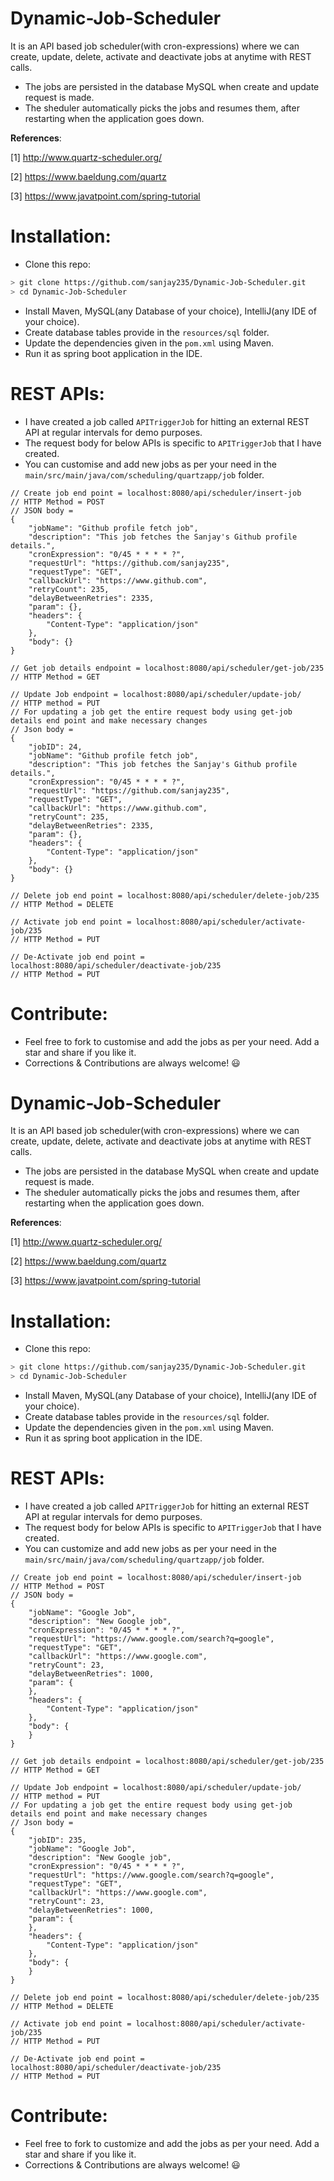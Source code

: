 # Dynamic-Job-Scheduler
It is an API based job scheduler(with cron-expressions) where we can create, update, delete, activate and deactivate jobs at anytime with REST calls.

* The jobs are persisted in the database MySQL when create and update request is made.
* The sheduler automatically picks the jobs and resumes them, after restarting when the application goes down.

**References**:

[1] http://www.quartz-scheduler.org/

[2] https://www.baeldung.com/quartz

[3] https://www.javatpoint.com/spring-tutorial

# Installation:
- Clone this repo:
```bash
> git clone https://github.com/sanjay235/Dynamic-Job-Scheduler.git
> cd Dynamic-Job-Scheduler
```
- Install Maven, MySQL(any Database of your choice), IntelliJ(any IDE of your choice).
- Create database tables provide in the `resources/sql` folder.
- Update the dependencies given in the `pom.xml` using Maven.
- Run it as spring boot application in the IDE.

# REST APIs:
* I have created a job called `APITriggerJob` for hitting an external REST API at regular intervals for demo purposes.
* The request body for below APIs is specific to `APITriggerJob` that I have created.
* You can customise and add new jobs as per your need in the `main/src/main/java/com/scheduling/quartzapp/job` folder.
```
// Create job end point = localhost:8080/api/scheduler/insert-job
// HTTP Method = POST
// JSON body =
{
    "jobName": "Github profile fetch job",
    "description": "This job fetches the Sanjay's Github profile details.",
    "cronExpression": "0/45 * * * * ?",
    "requestUrl": "https://github.com/sanjay235",
    "requestType": "GET",
    "callbackUrl": "https://www.github.com",
    "retryCount": 235,
    "delayBetweenRetries": 2335,
    "param": {},
    "headers": {
        "Content-Type": "application/json"
    },
    "body": {}
}

// Get job details endpoint = localhost:8080/api/scheduler/get-job/235
// HTTP Method = GET

// Update Job endpoint = localhost:8080/api/scheduler/update-job/
// HTTP method = PUT
// For updating a job get the entire request body using get-job details end point and make necessary changes
// Json body =
{
    "jobID": 24,
    "jobName": "Github profile fetch job",
    "description": "This job fetches the Sanjay's Github profile details.",
    "cronExpression": "0/45 * * * * ?",
    "requestUrl": "https://github.com/sanjay235",
    "requestType": "GET",
    "callbackUrl": "https://www.github.com",
    "retryCount": 235,
    "delayBetweenRetries": 2335,
    "param": {},
    "headers": {
        "Content-Type": "application/json"
    },
    "body": {}
}

// Delete job end point = localhost:8080/api/scheduler/delete-job/235
// HTTP Method = DELETE

// Activate job end point = localhost:8080/api/scheduler/activate-job/235
// HTTP Method = PUT

// De-Activate job end point = localhost:8080/api/scheduler/deactivate-job/235
// HTTP Method = PUT
```

# Contribute:
* Feel free to fork to customise and add the jobs as per your need. Add a star and share if you like it.
* Corrections & Contributions are always welcome! 😃


# Dynamic-Job-Scheduler
It is an API based job scheduler(with cron-expressions) where we can create, update, delete, activate and deactivate jobs at anytime with REST calls.

* The jobs are persisted in the database MySQL when create and update request is made.
* The sheduler automatically picks the jobs and resumes them, after restarting when the application goes down.

**References**:

[1] http://www.quartz-scheduler.org/

[2] https://www.baeldung.com/quartz

[3] https://www.javatpoint.com/spring-tutorial

# Installation:
- Clone this repo:
```bash
> git clone https://github.com/sanjay235/Dynamic-Job-Scheduler.git
> cd Dynamic-Job-Scheduler
```
- Install Maven, MySQL(any Database of your choice), IntelliJ(any IDE of your choice).
- Create database tables provide in the `resources/sql` folder.
- Update the dependencies given in the `pom.xml` using Maven.
- Run it as spring boot application in the IDE.

# REST APIs:
* I have created a job called `APITriggerJob` for hitting an external REST API at regular intervals for demo purposes.
* The request body for below APIs is specific to `APITriggerJob` that I have created.
* You can customize and add new jobs as per your need in the `main/src/main/java/com/scheduling/quartzapp/job` folder.
```
// Create job end point = localhost:8080/api/scheduler/insert-job
// HTTP Method = POST
// JSON body =
{
    "jobName": "Google Job",
    "description": "New Google job",
    "cronExpression": "0/45 * * * * ?",
    "requestUrl": "https://www.google.com/search?q=google",
    "requestType": "GET",
    "callbackUrl": "https://www.google.com",
    "retryCount": 23,
    "delayBetweenRetries": 1000,
    "param": {
    },
    "headers": {
        "Content-Type": "application/json"
    },
    "body": {
    }
}

// Get job details endpoint = localhost:8080/api/scheduler/get-job/235
// HTTP Method = GET

// Update Job endpoint = localhost:8080/api/scheduler/update-job/
// HTTP method = PUT
// For updating a job get the entire request body using get-job details end point and make necessary changes
// Json body =
{
    "jobID": 235,
    "jobName": "Google Job",
    "description": "New Google job",
    "cronExpression": "0/45 * * * * ?",
    "requestUrl": "https://www.google.com/search?q=google",
    "requestType": "GET",
    "callbackUrl": "https://www.google.com",
    "retryCount": 23,
    "delayBetweenRetries": 1000,
    "param": {
    },
    "headers": {
        "Content-Type": "application/json"
    },
    "body": {
    }
}

// Delete job end point = localhost:8080/api/scheduler/delete-job/235
// HTTP Method = DELETE

// Activate job end point = localhost:8080/api/scheduler/activate-job/235
// HTTP Method = PUT

// De-Activate job end point = localhost:8080/api/scheduler/deactivate-job/235
// HTTP Method = PUT
```

# Contribute:
* Feel free to fork to customize and add the jobs as per your need. Add a star and share if you like it.
* Corrections & Contributions are always welcome! 😃
